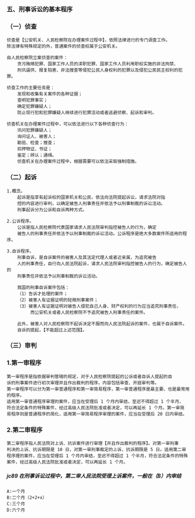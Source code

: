 ### 五、刑事诉讼的基本程序
### （一）侦查
    侦查是【公安机关、人民检察院在办理案件过程中】，依照法律进行的专门调查工作。
    除法律有特殊规定的外，普通案件的侦查权属于公安机关。

    由人民检察院立案侦查的案件：
        贪污贿赂犯罪、国家工作人员的渎职犯罪、国家工作人员利用职权实施的非法拘禁、
        刑讯逼供、报复陷害、非法搜查等侵犯公民人身权利的犯罪以及侵犯公民民主权利的犯罪。

    侦查工作的主要任务是：
        发现和收集有关案件的各种证据；
        查明犯罪事实；
        确定犯罪嫌疑人；
        防止现行犯和犯罪嫌疑人继续进行犯罪活动或者逃避侦察、起诉和审判。
        
    侦查机关在办理案件过程中，可以依法进行以下各种侦查行为：
        讯问犯罪嫌疑人；
        询问证人、被害人；
        勘验、检查；搜查；
        扣押物证、书证；
        鉴定；辨认；通缉。
        侦查机关在办理案件过程中，根据需要可以依法采取强制措施。
### （二）起诉
    1.概念。
        起诉是指享有起诉权的国家机关和公民，依法向法院提起诉讼，请求法院对指
        控的内容进行审判，以确定被告人刑事责任并依法予以刑事制裁的诉讼活动。
        刑事起诉分为公诉和自诉两种方式。
        
    2.公诉程序。
        公诉是指人民检察院代表国家请求人民法院审判指控被告人的行为，确定
        被告人的刑事责任并依法予以刑事制裁的诉讼活动。公诉程序是绝大多数案件所适用的程序。
        
    3.自诉程序。
        刑事自诉，是自诉案件的被害人及其法定代理人或者近亲属，为追究被告
        人的刑事责任，自行向人民法院起诉，请求人民法院审判指控被告人的行为，确定被告人的
        刑事责任并依法予以刑事制裁的诉讼活动。
        
        我国的刑事自诉案件包括：
        （1）告诉才处理的案件；
        （2）被害人有证据证明的轻微刑事案件；
        （3）被害人有证据证明对被告人侵犯自己人身、财产权利的行为应当追究刑事责任，
             而公安机关或者人民检察院不予追究被告人刑事责任的案件。
             
        此外，被害人对人民检察院不起诉决定不服而向人民法院起诉的案件，也属于自诉案件。
        自诉的提起，【不能超过上述范围】。

### （三）审判
### 1.第一审程序
    第一审程序是指依据审判管辖的规定，对于人民检察院提起的公诉或者自诉人提起的自
    诉的刑事案件进行初次审理并且作出裁判的程序。内容包括审查、开庭审判等。
    第一审程序可以分为第一审普通程序和第一审简易程序，第一审普通程序是最主要、也是最常用的程序。
    适用第一审普通程序审理的案件，应当在受理后 1 个月内审结，至迟不得超过 1 个半月，
    符合法定条件的特殊案件，经过高级人民法院批准或者决定，可以再延长 1 个月。第一审简
    易程序则是普通程序的简化，适用第一审简易程序审理的案件，应当在受理后 20 曰内审结。
    
### 2.第二审程序
    第二审程序指人民法院对上诉、抗诉案件进行审理【并且作出裁判的程序】。对第一审刑事
    判决的上诉、抗诉期限是 10 日，对第一审刑事裁定的上诉、抗诉期限是 5 日。适用第二审
    程序理的案件，应当在受理后 1 个月内审结，至迟不得超过 1 个半月，符合法定条件的特殊
    案件，经过高级人民法院批准或者决定，可以再延长 1 个月。
    
##### jc89 在刑事诉讼过程中，第二审人民法院受理上诉案件，一般在（B）内审结
    A:一个月
    B:二个月（2+2+x）
    C:三个月
    D:六个月